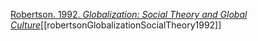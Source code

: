 [Robertson. 1992. _Globalization: Social Theory and Global Culture_](zotero://select/items/1_Y52HT2J5)[[robertsonGlobalizationSocialTheory1992]]
